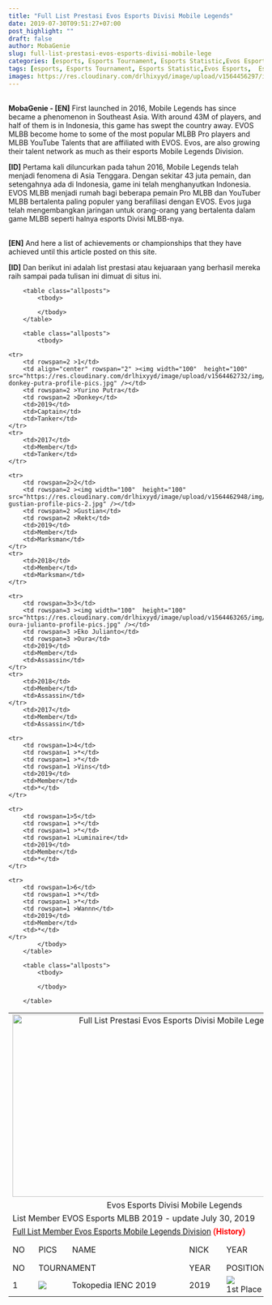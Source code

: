 ```yaml
---
title: "Full List Prestasi Evos Esports Divisi Mobile Legends"
date: 2019-07-30T09:51:27+07:00
post_highlight: ""
draft: false
author: MobaGenie
slug: full-list-prestasi-evos-esports-divisi-mobile-lege
categories: [esports, Esports Tournament, Esports Statistic,Evos Esports,  Esports Mobile Legends]
tags: [esports, Esports Tournament, Esports Statistic,Evos Esports,  Esports Mobile Legends]
images: https://res.cloudinary.com/drlhixyyd/image/upload/v1564456297/img/mobagenie/evos-esports-mlbb-division-cover.jpg
---
```


<b><br /></b>
<b>MobaGenie - </b><b>[EN]</b> First launched in 2016, Mobile Legends has since became a phenomenon in Southeast Asia. With around 43M of players, and half of them is in Indonesia, this game has swept the country away. EVOS MLBB become home to some of the most popular MLBB Pro players and MLBB YouTube Talents that are affiliated with EVOS. Evos, are also growing their talent network as much as their esports Mobile Legends Division.<br />

<b>[ID]</b> Pertama kali diluncurkan pada tahun 2016, Mobile Legends telah menjadi fenomena di Asia Tenggara. Dengan sekitar 43 juta pemain, dan setengahnya ada di Indonesia, game ini telah menghanyutkan Indonesia. EVOS MLBB menjadi rumah bagi beberapa pemain Pro MLBB dan YouTuber MLBB bertalenta paling populer yang berafiliasi dengan EVOS. Evos juga telah mengembangkan jaringan untuk orang-orang yang bertalenta dalam game MLBB seperti halnya esports Divisi MLBB-nya.

<br />
<b>[EN]</b> And here a list of achievements or championships that they have achieved until this article posted on this site.

<b>[ID]</b> Dan berikut ini adalah list prestasi atau kejuaraan yang berhasil mereka raih sampai pada tulisan ini dimuat di situs ini.

<table>

<link rel="stylesheet" href="/css/archive.css" />

<!-- 	<div id="blog-archives" class="category"> -->
		<table class="allposts">		
			<tbody>

<tr><td  colspan="6" style="text-align: center;">
<img alt="Full List Prestasi Evos Esports Divisi Mobile Legends"    height="360" src="https://res.cloudinary.com/drlhixyyd/image/upload/v1564456297/img/mobagenie/evos-esports-mlbb-division-cover.jpg" title="Full List Prestasi Evos Esports Divisi Mobile Legends" width="640" />
</td>
</tr>

<tr><td  colspan="6" class="tr-caption" style="text-align: center;">Evos Esports Divisi Mobile Legends</td></tr>

			</tbody>
		</table>
<!-- 	</div> -->

<!-- 	<div id="blog-archives" class="category"> -->
		<table class="allposts">		
			<tbody>

<tr><td  colspan="7" class="tr-caption" style="text-align: left;">List Member EVOS Esports MLBB 2019 - update July 30, 2019</td></tr>
<tr><td  colspan="7" class="tr-caption" style="text-align: left;"><span style="background-color: white; color: blue; font-family: &quot;roboto&quot; , &quot;arial&quot; , sans-serif; text-align: center;"><a href="/full-list-member-evos-esports-mobile-legends-divis/" target="_blank">Full List Member Evos Esports Mobile Legends Division</a></span> <span style="background-color: white; font-family: Roboto, Arial, sans-serif; font-size: 16px;"><span style="color: red;"><b>(History)</b></span></span></td></tr>

<tr>

 <tr>
<td>NO</td>
<td>PICS</td>
    <td>NAME</td>
	<td>NICK</td> 
	<td>YEAR</td>
	<td>POSITION</td>
	<td colspan="2">MLBB ROLE</td>	
 </tr>


</tr>
 
	<tr>
		<td rowspan=2 >1</td>
		<td align="center" rowspan="2" ><img width="100"  height="100" src="https://res.cloudinary.com/drlhixyyd/image/upload/v1564462732/img/mobagenie/yurino-donkey-putra-profile-pics.jpg" /></td>
		<td rowspan=2 >Yurino Putra</td>
		<td rowspan=2 >Donkey</td>
		<td>2019</td>
		<td>Captain</td>
		<td>Tanker</td>
	</tr>
	<tr>
		<td>2017</td>
		<td>Member</td>
		<td>Tanker</td>
	</tr>

	<tr>
		<td rowspan=2>2</td>
		<td rowspan=2 ><img width="100"  height="100" src="https://res.cloudinary.com/drlhixyyd/image/upload/v1564462948/img/mobagenie/rekt-gustian-profile-pics-2.jpg" /></td>
		<td rowspan=2 >Gustian</td>
		<td rowspan=2 >Rekt</td>
		<td>2019</td>
		<td>Member</td>
		<td>Marksman</td>
	</tr>
	<tr>
		<td>2018</td>
		<td>Member</td>
		<td>Marksman</td>
	</tr>
	
	<tr>
		<td rowspan=3>3</td>
		<td rowspan=3 ><img width="100"  height="100" src="https://res.cloudinary.com/drlhixyyd/image/upload/v1564463265/img/mobagenie/eko-oura-julianto-profile-pics.jpg" /></td>
		<td rowspan=3 >Eko Julianto</td>
		<td rowspan=3 >Oura</td>
		<td>2019</td>
		<td>Member</td>
		<td>Assassin</td>
	</tr>
	<tr>
		<td>2018</td>
		<td>Member</td>
		<td>Assassin</td>
	</tr>
		<td>2017</td>
		<td>Member</td>
		<td>Assassin</td>	
		
	<tr>
		<td rowspan=1>4</td>
		<td rowspan=1 >*</td>
		<td rowspan=1 >*</td>
		<td rowspan=1 >Vins</td>
		<td>2019</td>
		<td>Member</td>
		<td>*</td>
	</tr>

	<tr>
		<td rowspan=1>5</td>
		<td rowspan=1 >*</td>
		<td rowspan=1 >*</td>
		<td rowspan=1 >Luminaire</td>
		<td>2019</td>
		<td>Member</td>
		<td>*</td>
	</tr>

	<tr>
		<td rowspan=1>6</td>
		<td rowspan=1 >*</td>
		<td rowspan=1 >*</td>
		<td rowspan=1 >Wannn</td>
		<td>2019</td>
		<td>Member</td>
		<td>*</td>
	</tr>	
			</tbody>
		</table>
<!-- 	</div> -->
	

<!-- 	<div id="blog-archives" class="category"> -->
		<table class="allposts">		
			<tbody>
			
			
<tr>

 <tr>
<td>NO</td>
    <td colspan="2">TOURNAMENT</td>
	<td>YEAR</td> 
	<td>POSITION</td> 
 </tr>


</tr>

<tr><td>1</td>

<td><img src="https://res.cloudinary.com/drlhixyyd/image/upload/v1564455920/img/mobagenie/Tokopedia-IENC-2019-logo-2.png" /></td><td>Tokopedia IENC 2019</td> <td>2019</td> 

<td><img src="https://res.cloudinary.com/drlhixyyd/image/upload/v1564374812/img/mobagenie/trophy-1.png" /> <br/>1st Place</td></tr>

			</tbody>

		</table>
<!-- 	</div> -->
	
</table>

	
